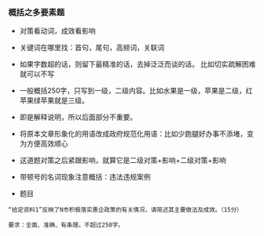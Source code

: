 ### 概括之多要素题

- 对策看动词，成效看影响
- 关键词在哪里找：首句，尾句，高频词，关联词
- 如果字数超的话，则留下最精准的话，去掉泛泛而谈的话。 比如切实疏解困难就可以不写
- 一般概括250字，只写到一级，二级内容。比如水果是一级，苹果是二级，红苹果绿苹果就是三级。
- 即是解释说明，所以后面部分不重要。 
- 将原本文章形象化的用语改成政府规范化用语：比如少跑腿好办事不添堵，变为方便高效顺心
- 这道题对策之后紧跟影响，就算它是二级对策+影响+二级对策+影响
- 带顿号的名词现象注意概括：违法违规案例



- 题目

```
“给定资料1”反映了N市积极落实惠企政策的有关情况，请简述其主要做法及成效。（15分）

要求：全面、准确、有条理。不超过250字。

```


